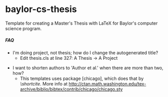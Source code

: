 baylor-cs-thesis
================

Template for creating a Master's Thesis with LaTeX for Baylor's computer science program.

##### FAQ

* I'm doing project, not thesis; how do I change the autogenerated title? 
  * Edit thesis.cls at line 327: A Thesis -> A Project
- I want to shorten authors to 'Author et al.' when there are more than two, how? 
  * This templates uses package [chicago], which does that by _\shortcite_. More info at http://ctan.math.washington.edu/tex-archive/biblio/bibtex/contrib/chicago/chicago.sty
